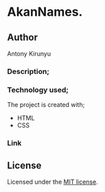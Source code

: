 # AkanNames.

## Author

Antony Kirunyu

### Description;



### Technology used;

The project is created with;
* HTML
* CSS

### Link  


## License

Licensed under the [MIT license](LICENSE). 